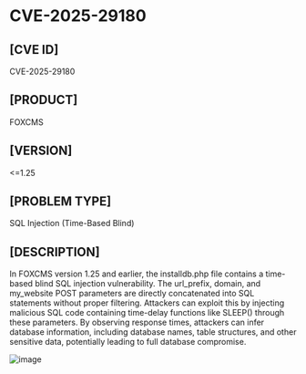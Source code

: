# CVE-2025-29180
## [CVE ID]
CVE-2025-29180

## [PRODUCT]
FOXCMS

## [VERSION]
<=1.25

## [PROBLEM TYPE]
SQL Injection (Time-Based Blind)

## [DESCRIPTION]
In FOXCMS version 1.25 and earlier, the installdb.php file contains a time-based blind SQL injection vulnerability. The url_prefix, domain, and my_website POST parameters are directly concatenated into SQL statements without proper filtering. Attackers can exploit this by injecting malicious SQL code containing time-delay functions like SLEEP() through these parameters. By observing response times, attackers can infer database information, including database names, table structures, and other sensitive data, potentially leading to full database compromise.

![image](https://github.com/user-attachments/assets/27926c3b-bb4b-46b2-9f6f-8a278d9fd8e5)

